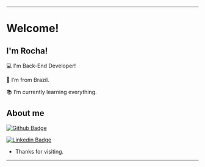 ----------------------------------------------------------------------------

# Welcome!


## I'm Rocha!

:computer: I'm Back-End Developer!

:house_with_garden: I’m from Brazil.

:books: I’m currently learning everything.
 

## About me

[![Github Badge](https://img.shields.io/badge/-Github-000?style=flat-square&logo=Github&logoColor=white&link=https://github.com/Rochazig)](https://github.com/Rochazig)

[![Linkedin Badge](https://img.shields.io/badge/-LinkedIn-blue?style=flat-square&logo=Linkedin&logoColor=white&link=https://www.linkedin.com/in/abyner-rocha-a123a5234/)](https://www.linkedin.com/in/abyner-rocha-a123a5234/)

- Thanks for visiting.
----------------------------------------------------------------------------------
